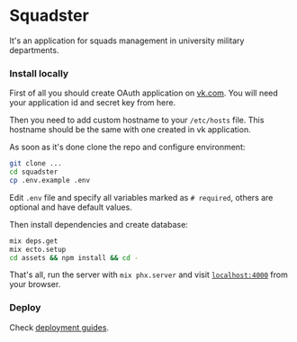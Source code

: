 # Squadster

It's an application for squads management in university military departments.

### Install locally

First of all you should create OAuth application on [vk.com]("https://vk.com/apps?act=manage"). You will need your application id and secret key from here.

Then you need to add custom hostname to your `/etc/hosts` file. This hostname should be the same with one created in vk application.

As soon as it's done clone the repo and configure environment:
```bash
git clone ...
cd squadster
cp .env.example .env
```
Edit `.env` file and specify all variables marked as `# required`, others are optional and have default values.

Then install dependencies and create database:
```bash
mix deps.get
mix ecto.setup
cd assets && npm install && cd -
```

That's all, run the server with `mix phx.server` and visit [`localhost:4000`](http://localhost:4000) from your browser.

### Deploy

Check [deployment guides](https://hexdocs.pm/phoenix/deployment.html).
